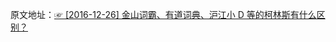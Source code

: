 原文地址：[☞ [2016-12-26] 金山词霸、有道词典、沪江小 D 等的柯林斯有什么区别？ ](http://mp.weixin.qq.com/s/DQJcS76l71fr90QIpWlDDA)  
